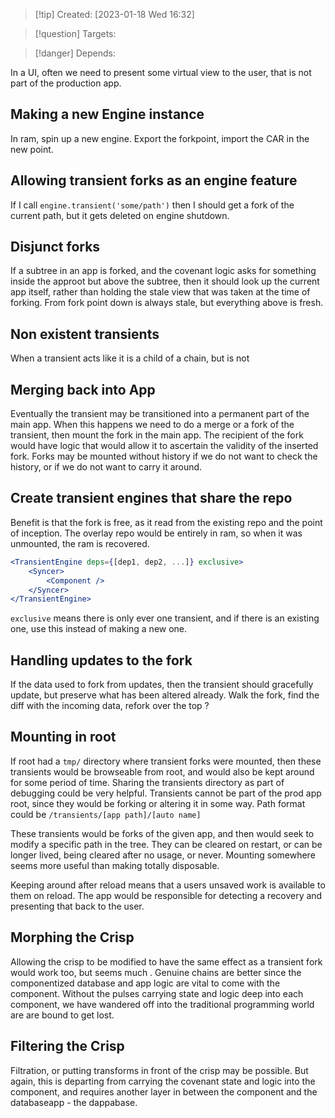 
>[!tip] Created: [2023-01-18 Wed 16:32]

>[!question] Targets: 

>[!danger] Depends: 

In a UI, often we need to present some virtual view to the user, that is not part of the production app.

## Making a new Engine instance
In ram, spin up a new engine.  Export the forkpoint, import the CAR in the new point.

## Allowing transient forks as an engine feature
If I call `engine.transient('some/path')` then I should get a fork of the current path, but it gets deleted on engine shutdown.  

## Disjunct forks
If a subtree in an app is forked, and the covenant logic asks for something inside the approot but above the subtree, then it should look up the current app itself, rather than holding the stale view that was taken at the time of forking.  From fork point down is always stale, but everything above is fresh.

## Non existent transients
When a transient acts like it is a child of a chain, but is not

## Merging back into App
Eventually the transient may be transitioned into a permanent part of the main app.  When this happens we need to do a merge or a fork of the transient, then mount the fork in the main app.  The recipient of the fork would have logic that would allow it to ascertain the validity of the inserted fork.  Forks may be mounted without history if we do not want to check the history, or if we do not want to carry it around.

## Create transient engines that share the repo
Benefit is that the fork is free, as it read from the existing repo and the point of inception.
The overlay repo would be entirely in ram, so when it was unmounted, the ram is recovered.

```jsx
<TransientEngine deps={[dep1, dep2, ...]} exclusive>
	<Syncer>
		<Component />
	</Syncer>
</TransientEngine>
```

`exclusive` means there is only ever one transient, and if there is an existing one, use this instead of making a new one.

## Handling updates to the fork
If the data used to fork from updates, then the transient should gracefully update, but preserve what has been altered already.  Walk the fork, find the diff with the incoming data, refork over the top ?

## Mounting in root
If root had a `tmp/` directory where transient forks were mounted, then these transients would be browseable from root, and would also be kept around for some period of time.  Sharing the transients directory as part of debugging could be very helpful.  Transients cannot be part of the prod app root, since they would be forking or altering it in some way.  Path format could be `/transients/[app path]/[auto name]`

These transients would be forks of the given app, and then would seek to modify a specific path in the tree.  They can be cleared on restart, or can be longer lived, being cleared after no usage, or never.  Mounting somewhere seems more useful than making totally disposable.

Keeping around after reload means that a users unsaved work is available to them on reload.  The app would be responsible for detecting a recovery and presenting that back to the user.

## Morphing the Crisp
Allowing the crisp to be modified to have the same effect as a transient fork would work too, but seems much . Genuine chains are better since the componentized database and app logic are vital to come with the component.  Without the pulses carrying state and logic deep into each component, we have wandered off into the traditional programming world are are bound to get lost.

## Filtering the Crisp
Filtration, or putting transforms in front of the crisp may be possible.  But again, this is departing from carrying the covenant state and logic into the component, and requires another layer in between the component and the databaseapp - the dappabase.